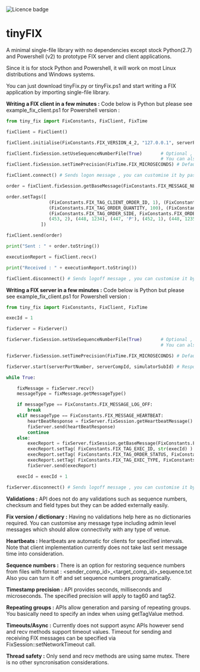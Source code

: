 <td><img src="https://img.shields.io/badge/LICENCE-PUBLIC%20DOMAIN-green.svg" alt="Licence badge"></td>

# tinyFIX

A minimal single-file library with no dependencies except stock Python(2.7) and Powershell (v2) to prototype FIX server and client applications.
    
Since it is for stock Python and Powershell, it will work on most Linux distributions and Windows systems.
    
You can just download tinyFix.py or tinyFix.ps1 and start writing a FIX application by importing single-file library.


**Writing a FIX client in a few minutes :** Code below is Python but please see example_fix_client.ps1 for Powershell version :

    
```python
from tiny_fix import FixConstants, FixClient, FixTime

fixClient = FixClient()

fixClient.initialise(FixConstants.FIX_VERSION_4_2, "127.0.0.1", serverPortNumber, clientCompId, clientSubId, serverCompId, serverSubId)

fixClient.fixSession.setUseSequenceNumberFile(True)       # Optional , if not called seq numbers will start from 1 and 
                                                          # You can also directly set seq numbers via fixSession object
fixClient.fixSession.setTimePrecision(FixTime.FIX_MICROSECONDS) # Default value is FIX_MILLISECONDS, you can also set to FIX_SECONDS

fixClient.connect() # Sends logon message , you can customise it by passing a FIX Message

order = fixClient.fixSession.getBaseMessage(FixConstants.FIX_MESSAGE_NEW_ORDER)

order.setTags([
                (FixConstants.FIX_TAG_CLIENT_ORDER_ID, 1), (FixConstants.FIX_TAG_SYMBOL, "GOOGL"),
                (FixConstants.FIX_TAG_ORDER_QUANTITY, 100), (FixConstants.FIX_TAG_ORDER_PRICE, 300),
                (FixConstants.FIX_TAG_ORDER_SIDE, FixConstants.FIX_ORDER_SIDE_BUY),
                (453, 2), (448, 1234), (447, 'P'), (452, 1), (448, 1235), (447, 'D'), (452, 2) #Repeating groups
             ])

fixClient.send(order)

print("Sent : " + order.toString())

executionReport = fixClient.recv()

print("Received : " + executionReport.toString())

fixClient.disconnect() # Sends logoff message , you can customise it by passing a FIX message          
```
    
**Writing a FIX server in a few minutes :** Code below is Python but please see example_fix_client.ps1 for Powershell version : 

```python
from tiny_fix import FixConstants, FixClient, FixTime

execId = 1

fixServer = FixServer()

fixServer.fixSession.setUseSequenceNumberFile(True)       # Optional , if not called seq numbers will start from 1 and 
                                                          # You can also directly set seq numbers via fixSession object

fixServer.fixSession.setTimePrecision(FixTime.FIX_MICROSECONDS) # Default value is FIX_MILLISECONDS, you can also set to FIX_SECONDS

fixServer.start(serverPortNumber, serverCompId, simulatorSubId) # Responds with logon message, you can customise it by passing a FIX message

while True:

    fixMessage = fixServer.recv()
    messageType = fixMessage.getMessageType()

    if messageType == FixConstants.FIX_MESSAGE_LOG_OFF:
        break
    elif messageType == FixConstants.FIX_MESSAGE_HEARTBEAT:
        heartBeatResponse = fixServer.fixSession.getHeartbeatMessage()
        fixServer.send(heartBeatResponse)
        continue
    else:
        execReport = fixServer.fixSession.getBaseMessage(FixConstants.FIX_MESSAGE_EXECUTION_REPORT)
        execReport.setTag( FixConstants.FIX_TAG_EXEC_ID, str(execId) )
        execReport.setTag( FixConstants.FIX_TAG_ORDER_STATUS, FixConstants.FIX_ORDER_STATUS_NEW)
        execReport.setTag( FixConstants.FIX_TAG_EXEC_TYPE, FixConstants.FIX_ORDER_STATUS_NEW)
        fixServer.send(execReport)

    execId = execId + 1

fixServer.disconnect() # Sends logoff message , you can customise it by passing a FIX message
```
        
**Validations :** API does not do any validations such as sequence numbers, checksum and field types but they can be added externally easily.

**Fix version / dictionary :** Having no validations help here as no dictionaries required. You can customise any message type including admin level messages which should allow connectivity with any type of venue.

**Heartbeats :** Heartbeats are automatic for clients for specified intervals. Note that client implementation currently does not take last sent message time into consideration.

**Sequence numbers :** There is an option for restoring sequence numbers from files with format : <sender_comp_id>_<target_comp_id>_sequence.txt
                       Also you can turn it off and set sequence numbers programatically.

**Timestamp precision :** API provides seconds, milliseconds and microseconds. The specified precision will apply to tag60 and tag52.

**Repeating groups  :** APIs allow generation and parsing of repeating groups. You basically need to specify an index when using getTagValue method.

**Timeouts/Async   :** Currently does not support async APIs however send and recv methods support timeout values. Timeout for sending and receiving FIX messages can be specified via FixSession::setNetworkTimeout call.

**Thread safety  :** Only send and recv methods are using same mutex. There is no other syncronisation considerations.  
